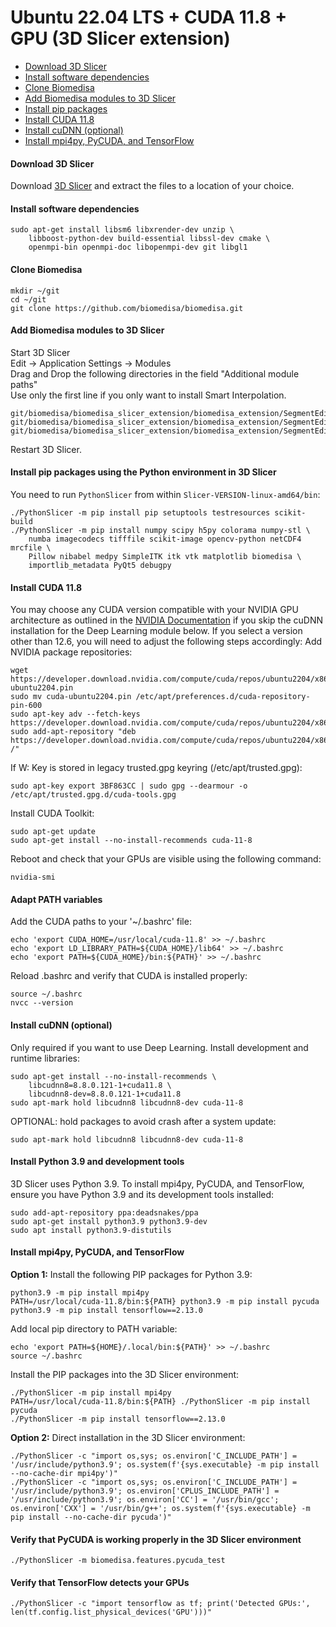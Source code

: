 # Ubuntu 22.04 LTS + CUDA 11.8 + GPU (3D Slicer extension)

- [Download 3D Slicer](#download-3d-slicer)
- [Install software dependencies](#install-software-dependencies)
- [Clone Biomedisa](#clone-biomedisa)
- [Add Biomedisa modules to 3D Slicer](#add-biomedisa-modules-to-3d-slicer)
- [Install pip packages](#install-pip-packages)
- [Install CUDA 11.8](#install-cuda-11.8)
- [Install cuDNN (optional)](#install-cudnn-optional)
- [Install mpi4py, PyCUDA, and TensorFlow](#install-mpi4py,-pycuda,-and-tensorflow)

#### Download 3D Slicer
Download [3D Slicer](https://download.slicer.org/) and extract the files to a location of your choice.

#### Install software dependencies
```
sudo apt-get install libsm6 libxrender-dev unzip \
    libboost-python-dev build-essential libssl-dev cmake \
    openmpi-bin openmpi-doc libopenmpi-dev git libgl1
```

#### Clone Biomedisa
```
mkdir ~/git
cd ~/git
git clone https://github.com/biomedisa/biomedisa.git
```

#### Add Biomedisa modules to 3D Slicer
Start 3D Slicer  
Edit -> Application Settings -> Modules  
Drag and Drop the following directories in the field "Additional module paths"  
Use only the first line if you only want to install Smart Interpolation.
```
git/biomedisa/biomedisa_slicer_extension/biomedisa_extension/SegmentEditorBiomedisa
git/biomedisa/biomedisa_slicer_extension/biomedisa_extension/SegmentEditorBiomedisaPrediction
git/biomedisa/biomedisa_slicer_extension/biomedisa_extension/SegmentEditorBiomedisaTraining
```
Restart 3D Slicer.

#### Install pip packages using the Python environment in 3D Slicer
You need to run `PythonSlicer` from within `Slicer-VERSION-linux-amd64/bin`:
```
./PythonSlicer -m pip install pip setuptools testresources scikit-build
./PythonSlicer -m pip install numpy scipy h5py colorama numpy-stl \
    numba imagecodecs tifffile scikit-image opencv-python netCDF4 mrcfile \
    Pillow nibabel medpy SimpleITK itk vtk matplotlib biomedisa \
    importlib_metadata PyQt5 debugpy
```

#### Install CUDA 11.8
You may choose any CUDA version compatible with your NVIDIA GPU architecture as outlined in the [NVIDIA Documentation](https://docs.nvidia.com/deeplearning/cudnn/latest/reference/support-matrix.html) if you skip the cuDNN installation for the Deep Learning module below. If you select a version other than 12.6, you will need to adjust the following steps accordingly:
Add NVIDIA package repositories:
```
wget https://developer.download.nvidia.com/compute/cuda/repos/ubuntu2204/x86_64/cuda-ubuntu2204.pin
sudo mv cuda-ubuntu2204.pin /etc/apt/preferences.d/cuda-repository-pin-600
sudo apt-key adv --fetch-keys https://developer.download.nvidia.com/compute/cuda/repos/ubuntu2204/x86_64/3bf863cc.pub
sudo add-apt-repository "deb https://developer.download.nvidia.com/compute/cuda/repos/ubuntu2204/x86_64/ /"
```
If W: Key is stored in legacy trusted.gpg keyring (/etc/apt/trusted.gpg):
```
sudo apt-key export 3BF863CC | sudo gpg --dearmour -o /etc/apt/trusted.gpg.d/cuda-tools.gpg
```
Install CUDA Toolkit:
```
sudo apt-get update
sudo apt-get install --no-install-recommends cuda-11-8
```
Reboot and check that your GPUs are visible using the following command:
```
nvidia-smi
```

#### Adapt PATH variables
Add the CUDA paths to your '~/.bashrc' file:
```
echo 'export CUDA_HOME=/usr/local/cuda-11.8' >> ~/.bashrc
echo 'export LD_LIBRARY_PATH=${CUDA_HOME}/lib64' >> ~/.bashrc
echo 'export PATH=${CUDA_HOME}/bin:${PATH}' >> ~/.bashrc
```
Reload .bashrc and verify that CUDA is installed properly:
```
source ~/.bashrc
nvcc --version
```

#### Install cuDNN (optional)
Only required if you want to use Deep Learning. Install development and runtime libraries:
```
sudo apt-get install --no-install-recommends \
    libcudnn8=8.8.0.121-1+cuda11.8 \
    libcudnn8-dev=8.8.0.121-1+cuda11.8
sudo apt-mark hold libcudnn8 libcudnn8-dev cuda-11-8
```
OPTIONAL: hold packages to avoid crash after a system update:
```
sudo apt-mark hold libcudnn8 libcudnn8-dev cuda-11-8
```

#### Install Python 3.9 and development tools
3D Slicer uses Python 3.9. To install mpi4py, PyCUDA, and TensorFlow, ensure you have Python 3.9 and its development tools installed:
```
sudo add-apt-repository ppa:deadsnakes/ppa
sudo apt-get install python3.9 python3.9-dev
sudo apt install python3.9-distutils
```

#### Install mpi4py, PyCUDA, and TensorFlow
**Option 1:** Install the following PIP packages for Python 3.9:
```
python3.9 -m pip install mpi4py
PATH=/usr/local/cuda-11.8/bin:${PATH} python3.9 -m pip install pycuda
python3.9 -m pip install tensorflow==2.13.0
```
Add local pip directory to PATH variable:
```
echo 'export PATH=${HOME}/.local/bin:${PATH}' >> ~/.bashrc
source ~/.bashrc
```
Install the PIP packages into the 3D Slicer environment:
```
./PythonSlicer -m pip install mpi4py
PATH=/usr/local/cuda-11.8/bin:${PATH} ./PythonSlicer -m pip install pycuda
./PythonSlicer -m pip install tensorflow==2.13.0
```
**Option 2:** Direct installation in the 3D Slicer environment:
```
./PythonSlicer -c "import os,sys; os.environ['C_INCLUDE_PATH'] = '/usr/include/python3.9'; os.system(f'{sys.executable} -m pip install --no-cache-dir mpi4py')"
./PythonSlicer -c "import os,sys; os.environ['C_INCLUDE_PATH'] = '/usr/include/python3.9'; os.environ['CPLUS_INCLUDE_PATH'] = '/usr/include/python3.9'; os.environ['CC'] = '/usr/bin/gcc'; os.environ['CXX'] = '/usr/bin/g++'; os.system(f'{sys.executable} -m pip install --no-cache-dir pycuda')"
```

#### Verify that PyCUDA is working properly in the 3D Slicer environment
```
./PythonSlicer -m biomedisa.features.pycuda_test
```

#### Verify that TensorFlow detects your GPUs
```
./PythonSlicer -c "import tensorflow as tf; print('Detected GPUs:', len(tf.config.list_physical_devices('GPU')))"
```

